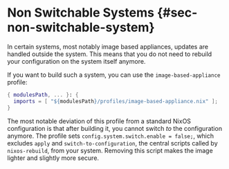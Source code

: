 # Non Switchable Systems {#sec-non-switchable-system}

In certain systems, most notably image based appliances, updates are handled
outside the system. This means that you do not need to rebuild your
configuration on the system itself anymore.

If you want to build such a system, you can use the `image-based-appliance`
profile:

```nix
{ modulesPath, ... }: {
  imports = [ "${modulesPath}/profiles/image-based-appliance.nix" ];
}
```

The most notable deviation of this profile from a standard NixOS configuration
is that after building it, you cannot switch *to* the configuration anymore.
The profile sets `config.system.switch.enable = false;`, which excludes
`apply` and `switch-to-configuration`, the central scripts called by `nixos-rebuild`, from
your system. Removing this script makes the image lighter and slightly more
secure.

